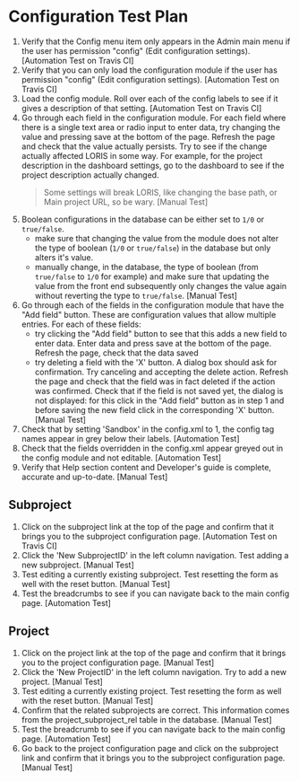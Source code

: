 # Configuration Test Plan

1. Verify that the Config menu item only appears in the Admin main menu if the user 
has permission "config" (Edit configuration settings).
  [Automation Test on Travis CI]
2. Verify that you can only load the configuration module if the user has permission 
"config" (Edit configuration settings).
  [Automation Test on Travis CI]
3. Load the config module. Roll over each of the config labels to see if it gives a 
description of that setting.
  [Automation Test on Travis CI]
4. Go through each field in the configuration module. For each field where there is a
single text area or radio input to enter data, try changing the value and pressing
save at the bottom of the page. Refresh the page and check that the value actually 
persists. Try to see if the change actually affected LORIS in some way. For example, 
for the project description in the dashboard settings, go to the dashboard to see if 
the project description actually changed.
   >Some settings will break LORIS, like changing the base path, or Main project 
 URL, so be wary.
  [Manual Test]
5. Boolean configurations in the database can be either set to `1/0` or `true/false`.
   - make sure that changing the value from the module does not alter the type of 
   boolean (`1/0` or `true/false`) in the database but only alters it's value. 
   - manually change, in the database, the type of boolean (from `true/false` to `1/0`
    for example) and make sure that updating the value from the front end subsequently 
    only changes the value again without reverting the type to `true/false`.
  [Manual Test]
6. Go through each of the fields in the configuration module that have the 
"Add field" button. These are configuration values that allow multiple entries. 
For each of these fields:
   - try clicking the "Add field" button to see that this adds a new field to enter 
   data. Enter data and press save at the bottom of the page. Refresh the page, check
   that the data saved
   - try deleting a field with the 'X' button. A dialog box should ask for confirmation.
   Try canceling and accepting the delete action.
   Refresh the page and check that the field was in fact deleted if the action was confirmed.
   Check that if the field is not saved yet, the dialog is not displayed:
   for this click in the "Add field" button as in step 1 and before saving the new field
   click in the corresponding 'X' button.
  [Manual Test]
7. Check that by setting 'Sandbox' in the config.xml to 1, the config tag names 
appear in grey below their labels.
  [Automation Test]
8. Check that the fields overridden in the config.xml appear greyed out in the config 
module and not editable.
  [Automation Test]
9. Verify that Help section content and Developer's guide is complete, accurate and 
up-to-date.
  [Manual Test]
 
## Subproject

1. Click on the subproject link at the top of the page and confirm that it brings you
to the subproject configuration page.
  [Automation Test on Travis CI]
2. Click the 'New SubprojectID' in the left column navigation. Test adding a new 
subproject.
  [Manual Test]
3. Test editing a currently existing subproject. Test resetting the form as well with
the reset button.
  [Manual Test]
4. Test the breadcrumbs to see if you can navigate back to the main config page.
  [Automation Test]

## Project

1. Click on the project link at the top of the page and confirm that it brings you to
the project configuration page.
  [Manual Test]
2. Click the 'New ProjectID' in the left column navigation. Try to add a new project.
  [Manual Test]
3. Test editing a currently existing project. Test resetting the form as well with 
the reset button.
  [Manual Test]
4. Confirm that the related subprojects are correct. This information comes from the 
project_subproject_rel table in the database.
  [Manual Test]
5. Test the breadcrumb to see if you can navigate back to the main config page.
  [Automation Test]
6. Go back to the project configuration page and click on the subproject link and 
confirm that it brings you to the subproject configuration page.
  [Manual Test]

